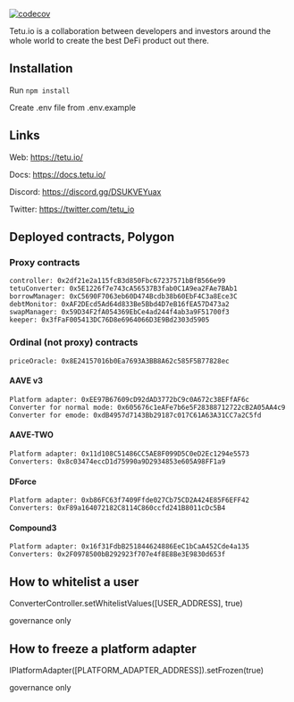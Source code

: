 [![codecov](https://codecov.io/gh/tetu-io/tetu-converter/branch/master/graph/badge.svg?token=U454YZ3I5G)](https://codecov.io/gh/tetu-io/tetu-converter)

Tetu.io is a collaboration between developers and investors around the whole world to create the best
DeFi product out there.

## Installation

Run `npm install`

Create .env file from .env.example

## Links

Web: https://tetu.io/

Docs: https://docs.tetu.io/

Discord: https://discord.gg/DSUKVEYuax

Twitter: https://twitter.com/tetu_io

## Deployed contracts, Polygon

### Proxy contracts
    controller: 0x2df21e2a115fcB3d850Fbc67237571bBfB566e99
    tetuConverter: 0x5E1226f7e743cA56537B3fab0C1A9ea2FAe7BAb1
    borrowManager: 0xC5690F7063eb60D474Bcdb38b60EbF4C3a8Ece3C
    debtMonitor: 0xAF2DEcd5Ad64d833Be5Bbd4D7eB16fEA57D473a2
    swapManager: 0x59D34F2fA054369EbCe4ad244f4ab3a9F51700f3
    keeper: 0x3fFaF005413DC76D8e6964066D3E9Bd2303d5905

### Ordinal (not proxy) contracts
    priceOracle: 0x8E24157016b0Ea7693A3BB8A62c585F5B77828ec

#### AAVE v3
    Platform adapter: 0xEE97B67609cD92dAD3772bC9c0A672c38EFfAF6c
    Converter for normal mode: 0x605676c1eAFe7b6e5F28388712722cB2A05AA4c9
    Converter for emode: 0xdB4957d7143Bb29187c017C61A63A31CC7a2C5fd

#### AAVE-TWO
    Platform adapter: 0x11d108C51486CC5AE8F099D5C0eD2Ec1294e5573
    Converters: 0x8c03474eccD1d75990a9D2934853e605A98FF1a9

#### DForce
    Platform adapter: 0xb86FC63f7409Ffde027Cb75CD2A424E85F6EFF42
    Converters: 0xF89a164072182C8114C860ccfd241B8011cDc5B4

#### Compound3
    Platform adapter: 0x16f31FdbB251844624886EeC1bCaA452Cde4a135
    Converters: 0x2F0978500bB292923f707e4f8E8Be3E9830d653f

## How to whitelist a user
ConverterController.setWhitelistValues([USER_ADDRESS], true)
  
governance only 

## How to freeze a platform adapter
IPlatformAdapter([PLATFORM_ADAPTER_ADDRESS]).setFrozen(true)

governance only